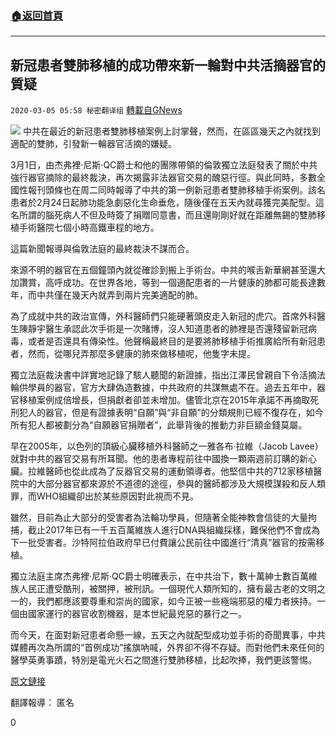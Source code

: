 ###  [:house:返回首頁](https://github.com/ourhimalayas/txt)
---

## 新冠患者雙肺移植的成功帶來新一輪對中共活摘器官的質疑
`2020-03-05 05:58 秘密翻译组` [轉載自GNews](https://gnews.org/zh-hant/131332/)

![](https://s3-ap-northeast-1.amazonaws.com/news.guo.offload.media/wp-content/uploads/2020/03/05055346/51D01636-83CC-4838-BFA2-DF7E753FEC7E.jpeg)
中共在最近的新冠患者雙肺移植案例上討掌聲，然而，在區區幾天之內就找到適配的雙肺，引發新一輪器官活摘的嫌疑。

3月1日，由杰弗裡·尼斯·QC爵士和他的團隊帶領的倫敦獨立法庭發表了關於中共強行器官摘除的最終裁決，再次揭露非法器官交易的醜惡行徑。與此同時，多數全國性報刊頭條也在周二同時報導了中共的第一例新冠患者雙肺移植手術案例。該名患者於2月24日起肺功能急劇惡化生命垂危，隨後僅在五天內就尋獲完美配型。這名所謂的腦死病人不但及時簽了捐贈同意書，而且還剛剛好就在距離無錫的雙肺移植手術醫院七個小時高鐵車程的地方。

這篇新聞報導與倫敦法庭的最終裁決不謀而合。

來源不明的器官在五個鐘頭內就從確診到搬上手術台。中共的喉舌新華網甚至還大加讚賞，高呼成功。在世界各地，等到一個適配患者的一片健康的肺都可能長達數年，而中共僅在幾天內就弄到兩片完美適配的肺。

為了成就中共的政治宣傳，外科醫師們只能硬著頭皮走入新冠的虎穴。首席外科醫生陳靜宇醫生承認此次手術是一次賭博，沒人知道患者的肺裡是否還殘留新冠病毒，或者是否還具有傳染性。他聲稱最終目的是要將肺移植手術推廣給所有新冠患者，然而，從哪兒弄那麼多健康的肺來做移植呢，他隻字未提。

獨立法庭裁決書中詳實地記錄了駭人聽聞的新證據，指出江澤民曾親自下令活摘法輪供學員的器官，官方大肆偽造數據，中共政府的共謀無處不在。過去五年中，器官移植案例成倍增長，但捐獻者卻並未增加。儘管北京在2015年承諾不再摘取死刑犯人的器官，但是有證據表明“自願”與“非自願”的分類規則已經不復存在，如今所有犯人都被劃分為“自願器官捐贈者”，此舉背後的推動力非巨額金錢莫屬。

早在2005年，以色列的頂級心臟移植外科醫師之一雅各布·拉維（Jacob Lavee）就對中共的器官交易有所耳聞。他的患者專程前往中國換一顆兩週前訂購的新心臟。拉維醫師也從此成為了反器官交易的運動領導者。他堅信中共的712家移植醫院中的大部分器官都來源於不道德的途徑，參與的醫師都涉及大規模謀殺和反人類罪，而WHO組織卻出於某些原因對此視而不見。

雖然，目前為止大部分的受害者為法輪功學員，但隨著全能神教會信徒的大量拘捕，截止2017年已有一千五百萬維族人進行DNA與組織採樣，難保他們不會成為下一批受害者。沙特阿拉伯政府早已付費讓公民前往中國進行“清真”器官的按需移植。

獨立法庭主席杰弗裡·尼斯·QC爵士明確表示，在中共治下，數十萬紳士數百萬維族人民正遭受酷刑，被關押，被刑訊。一個現代人類所知的，擁有最古老的文明之一的，我們都應該要尊重和崇尚的國家，如今正被一些極端邪惡的權力者挾持。一個由國家運行的器官收割機器，是本世紀最兇惡的暴行之一。

而今天，在面對新冠患者命懸一線，五天之內就配型成功並手術的奇聞異事，中共媒體再次為所謂的“首例成功”搖旗吶喊，外界卻不得不存疑。而對他們未來任何的醫學英勇事蹟，特別是電光火石之間進行雙肺移植，比起吹捧，我們更該警惕。

[原文鏈接](https://bitterwinter.org/is-coronavirus-increasing-organ-harvesting-in-china/)

翻譯報導： 匿名

0
